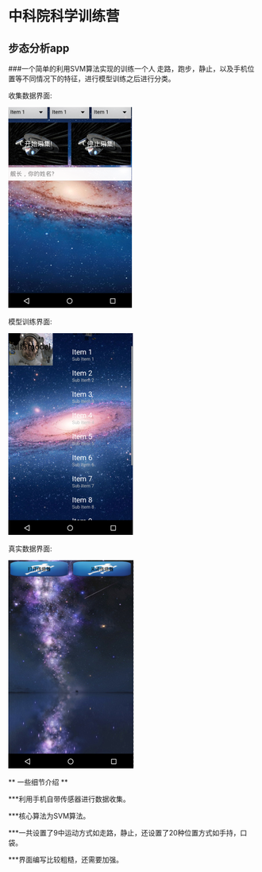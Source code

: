 # 中科院科学训练营
## 步态分析app
###一个简单的利用SVM算法实现的训练一个人 走路，跑步，静止，以及手机位置等不同情况下的特征，进行模型训练之后进行分类。

收集数据界面:

![app](https://github.com/Warabeta/SVMProj/blob/master/app/src/main/res/mipmap-mdpi/collection.png)

模型训练界面:  

![app](https://github.com/Warabeta/SVMProj/blob/master/app/src/main/res/mipmap-mdpi/textmodel.png)

真实数据界面:  

![app](https://github.com/Warabeta/SVMProj/blob/master/app/src/main/res/mipmap-mdpi/realdata.png)


 ** 一些细节介绍 **

 ***利用手机自带传感器进行数据收集。  
 
 ***核心算法为SVM算法。  
 
 ***一共设置了9中运动方式如走路，静止，还设置了20种位置方式如手持，口袋。  
 
 ***界面编写比较粗糙，还需要加强。  
 

